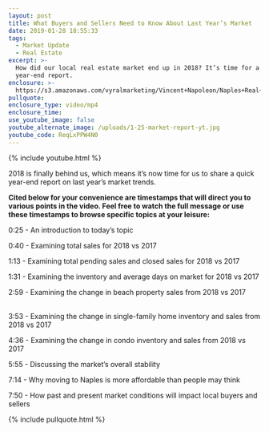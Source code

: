 ```yaml
---
layout: post
title: What Buyers and Sellers Need to Know About Last Year’s Market
date: 2019-01-28 18:55:33
tags:
  - Market Update
  - Real Estate
excerpt: >-
  How did our local real estate market end up in 2018? It’s time for a quick
  year-end report.
enclosure: >-
  https://s3.amazonaws.com/vyralmarketing/Vincent+Napoleon/Naples+Real+Estate+Agent+_+What+Buyers+and+Sellers+Need+to+Know+About+Last+Years+Market.mp4
pullquote:
enclosure_type: video/mp4
enclosure_time:
use_youtube_image: false
youtube_alternate_image: /uploads/1-25-market-report-yt.jpg
youtube_code: ReqLxPPW4N0
---
```


{% include youtube.html %}

2018 is finally behind us, which means it’s now time for us to share a quick year-end report on last year’s market trends.

**Cited below for your convenience are timestamps that will direct you to various points in the video. Feel free to watch the full message or use these timestamps to browse specific topics at your leisure:**

0:25 - An introduction to today’s topic

0:40 - Examining total sales for 2018 vs 2017

1:13 - Examining total pending sales and closed sales for 2018 vs 2017

1:31 - Examining the inventory and average days on market for 2018 vs 2017

2:59 - Examining the change in beach property sales from 2018 vs 2017<br>&nbsp;

3:53 - Examining the change in single-family home inventory and sales from 2018 vs 2017

4:36 - Examining the change in condo inventory and sales from 2018 vs 2017

5:55 - Discussing the market’s overall stability

7:14 - Why moving to Naples is more affordable than people may think

7:50 - How past and present market conditions will impact local buyers and sellers

{% include pullquote.html %}